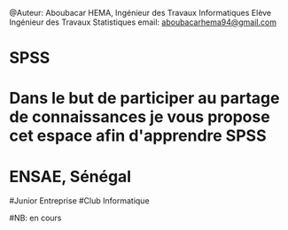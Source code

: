@Auteur:
Aboubacar HEMA,
Ingénieur des Travaux Informatiques
Elève Ingénieur des Travaux Statistiques
email: aboubacarhema94@gmail.com

# SPSS
# Dans le but de participer au partage de connaissances je vous propose cet espace afin d'apprendre SPSS
# ENSAE, Sénégal
#Junior Entreprise
#Club Informatique


#NB: en cours

